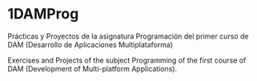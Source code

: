 # 1DAMProg
Prácticas y Proyectos de la asignatura Programación del primer curso de DAM (Desarrollo de Aplicaciones Multiplataforma)

Exercises and Projects of the subject Programming of the first course of DAM (Development of Multi-platform Applications).
